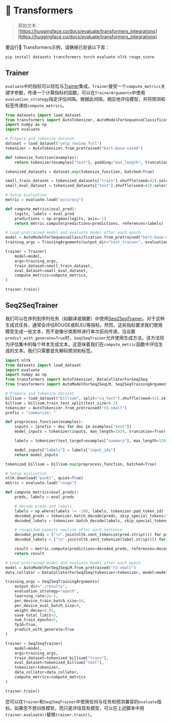 # 🤗 Transformers

> 原始文本：[https://huggingface.co/docs/evaluate/transformers_integrations](https://huggingface.co/docs/evaluate/transformers_integrations)

要运行🤗 Transformers示例，请确保已安装以下库：

```py
pip install datasets transformers torch evaluate nltk rouge_score
```

## Trainer

`evaluate`中的指标可以轻松与[Trainer](https://huggingface.co/docs/transformers/v4.25.1/en/main_classes/trainer#transformers.Trainer)集成。`Trainer`接受一个`compute_metrics`关键字参数，传递一个计算指标的函数。可以在`TrainerArguments`中使用`evaluation_strategy`指定评估间隔，根据此间隔，相应地评估模型，并将预测和标签传递给`compute_metrics`。

```py
from datasets import load_dataset
from transformers import AutoTokenizer, AutoModelForSequenceClassification, TrainingArguments, Trainer
import numpy as np
import evaluate

# Prepare and tokenize dataset
dataset = load_dataset("yelp_review_full")
tokenizer = AutoTokenizer.from_pretrained("bert-base-cased")

def tokenize_function(examples):
    return tokenizer(examples["text"], padding="max_length", truncation=True)

tokenized_datasets = dataset.map(tokenize_function, batched=True)

small_train_dataset = tokenized_datasets["train"].shuffle(seed=42).select(range(200))
small_eval_dataset = tokenized_datasets["test"].shuffle(seed=42).select(range(200))

# Setup evaluation 
metric = evaluate.load("accuracy")

def compute_metrics(eval_pred):
    logits, labels = eval_pred
    predictions = np.argmax(logits, axis=-1)
    return metric.compute(predictions=predictions, references=labels)

# Load pretrained model and evaluate model after each epoch
model = AutoModelForSequenceClassification.from_pretrained("bert-base-cased", num_labels=5)
training_args = TrainingArguments(output_dir="test_trainer", evaluation_strategy="epoch")

trainer = Trainer(
    model=model,
    args=training_args,
    train_dataset=small_train_dataset,
    eval_dataset=small_eval_dataset,
    compute_metrics=compute_metrics,
)

trainer.train()
```

## Seq2SeqTrainer

我们可以在序列到序列任务（如翻译或摘要）中使用[Seq2SeqTrainer](https://huggingface.co/docs/transformers/v4.25.1/en/main_classes/trainer#transformers.Seq2SeqTrainer)。对于这种生成式任务，通常会评估ROUGE或BLEU等指标。然而，这些指标要求我们使用模型生成一些文本，而不是像分类那样进行单次前向传递。当设置`predict_with_generate=True`时，`Seq2SeqTrainer`允许使用生成方法，该方法将为评估集中的每个样本生成文本。这意味着我们在`compute_metric`函数中评估生成的文本。我们只需要首先解码预测和标签。

```py
import nltk
from datasets import load_dataset
import evaluate
import numpy as np
from transformers import AutoTokenizer, DataCollatorForSeq2Seq
from transformers import AutoModelForSeq2SeqLM, Seq2SeqTrainingArguments, Seq2SeqTrainer

# Prepare and tokenize dataset
billsum = load_dataset("billsum", split="ca_test").shuffle(seed=42).select(range(200))
billsum = billsum.train_test_split(test_size=0.2)
tokenizer = AutoTokenizer.from_pretrained("t5-small")
prefix = "summarize: "

def preprocess_function(examples):
    inputs = [prefix + doc for doc in examples["text"]]
    model_inputs = tokenizer(inputs, max_length=1024, truncation=True)

    labels = tokenizer(text_target=examples["summary"], max_length=128, truncation=True)

    model_inputs["labels"] = labels["input_ids"]
    return model_inputs

tokenized_billsum = billsum.map(preprocess_function, batched=True)

# Setup evaluation
nltk.download("punkt", quiet=True)
metric = evaluate.load("rouge")

def compute_metrics(eval_preds):
    preds, labels = eval_preds

    # decode preds and labels
    labels = np.where(labels != -100, labels, tokenizer.pad_token_id)
    decoded_preds = tokenizer.batch_decode(preds, skip_special_tokens=True)
    decoded_labels = tokenizer.batch_decode(labels, skip_special_tokens=True)

    # rougeLSum expects newline after each sentence
    decoded_preds = ["\n".join(nltk.sent_tokenize(pred.strip())) for pred in decoded_preds]
    decoded_labels = ["\n".join(nltk.sent_tokenize(label.strip())) for label in decoded_labels]

    result = metric.compute(predictions=decoded_preds, references=decoded_labels, use_stemmer=True)
    return result

# Load pretrained model and evaluate model after each epoch
model = AutoModelForSeq2SeqLM.from_pretrained("t5-small")
data_collator = DataCollatorForSeq2Seq(tokenizer=tokenizer, model=model)

training_args = Seq2SeqTrainingArguments(
    output_dir="./results",
    evaluation_strategy="epoch",
    learning_rate=2e-5,
    per_device_train_batch_size=16,
    per_device_eval_batch_size=4,
    weight_decay=0.01,
    save_total_limit=3,
    num_train_epochs=2,
    fp16=True,
    predict_with_generate=True
)

trainer = Seq2SeqTrainer(
    model=model,
    args=training_args,
    train_dataset=tokenized_billsum["train"],
    eval_dataset=tokenized_billsum["test"],
    tokenizer=tokenizer,
    data_collator=data_collator,
    compute_metrics=compute_metrics
)

trainer.train()
```

您可以在`Trainer`和`Seq2SeqTrainer`中使用任何与任务和预测兼容的`evaluate`指标。如果您不想训练模型，而只是评估现有模型，可以在上述脚本中用`trainer.evaluate()`替换`trainer.train()`。
